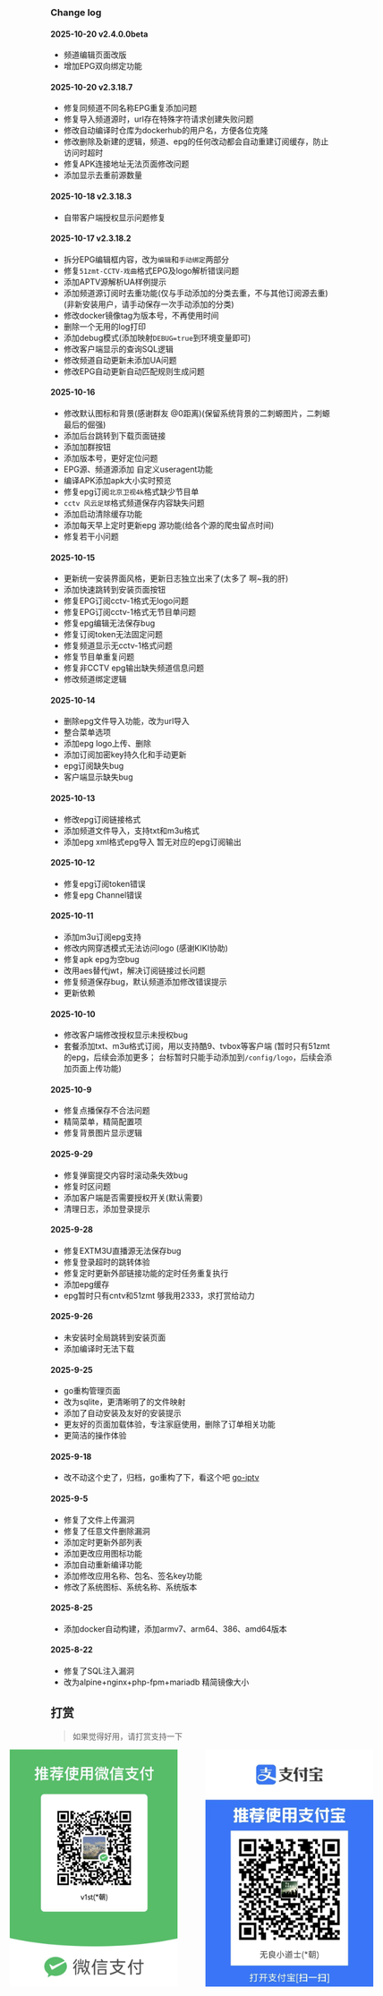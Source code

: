 ### Change log
#### 2025-10-20 v2.4.0.0beta
- 频道编辑页面改版
- 增加EPG双向绑定功能

#### 2025-10-20 v2.3.18.7
- 修复同频道不同名称EPG重复添加问题
- 修复导入频道源时，url存在特殊字符请求创建失败问题
- 修改自动编译时仓库为dockerhub的用户名，方便各位克隆
- 修改删除及新建的逻辑，频道、epg的任何改动都会自动重建订阅缓存，防止访问时超时
- 修复APK连接地址无法页面修改问题
- 添加显示去重前源数量

#### 2025-10-18 v2.3.18.3
- 自带客户端授权显示问题修复

#### 2025-10-17 v2.3.18.2
- 拆分EPG编辑框内容，改为`编辑`和`手动绑定`两部分
- 修复`51zmt-CCTV-戏曲`格式EPG及logo解析错误问题
- 添加APTV源解析UA样例提示
- 添加频道源订阅时去重功能(仅与手动添加的分类去重，不与其他订阅源去重)(非新安装用户，请手动保存一次手动添加的分类)
- 修改docker镜像tag为版本号，不再使用时间
- 删除一个无用的log打印
- 添加debug模式(添加映射`DEBUG=true`到环境变量即可)
- 修改客户端显示的查询SQL逻辑
- 修改频道自动更新未添加UA问题
- 修改EPG自动更新自动匹配规则生成问题

#### 2025-10-16
- 修改默认图标和背景(感谢群友 @0距离)(保留系统背景的二刺螈图片，二刺螈最后的倔强)
- 添加后台跳转到下载页面链接
- 添加加群按钮
- 添加版本号，更好定位问题
- EPG源、频道源添加 自定义useragent功能
- 编译APK添加apk大小实时预览
- 修复epg订阅`北京卫视4k`格式缺少节目单
- `cctv 风云足球`格式频道保存内容缺失问题
- 添加启动清除缓存功能
- 添加每天早上定时更新epg 源功能(给各个源的爬虫留点时间)
- 修复若干小问题

#### 2025-10-15
- 更新统一安装界面风格，更新日志独立出来了(太多了  啊~我的肝)
- 添加快速跳转到安装页面按钮
- 修复EPG订阅cctv-1格式无logo问题
- 修复EPG订阅cctv-1格式无节目单问题
- 修复epg编辑无法保存bug
- 修复订阅token无法固定问题
- 修复频道显示无cctv-1格式问题
- 修复节目单重复问题
- 修复非CCTV epg输出缺失频道信息问题
- 修改频道绑定逻辑

#### 2025-10-14
- 删除epg文件导入功能，改为url导入
- 整合菜单选项
- 添加epg logo上传、删除
- 添加订阅加密key持久化和手动更新
- epg订阅缺失bug
- 客户端显示缺失bug

#### 2025-10-13
- 修改epg订阅链接格式
- 添加频道文件导入，支持txt和m3u格式
- 添加epg xml格式epg导入  暂无对应的epg订阅输出

#### 2025-10-12
- 修复epg订阅token错误
- 修复epg Channel错误

#### 2025-10-11
- 添加m3u订阅epg支持
- 修改内网穿透模式无法访问logo (感谢KIKI协助)
- 修复apk epg为空bug
- 改用aes替代jwt，解决订阅链接过长问题
- 修复频道保存bug，默认频道添加修改错误提示
- 更新依赖

#### 2025-10-10
- 修改客户端修改授权显示未授权bug
- 套餐添加txt、m3u格式订阅，用以支持酷9、tvbox等客户端 (暂时只有51zmt的epg，后续会添加更多； 台标暂时只能手动添加到`/config/logo`，后续会添加页面上传功能)

#### 2025-10-9
- 修复点播保存不合法问题
- 精简菜单，精简配置项
- 修复背景图片显示逻辑

#### 2025-9-29
- 修复弹窗提交内容时滚动条失效bug
- 修复时区问题
- 添加客户端是否需要授权开关(默认需要)
- 清理日志，添加登录提示

#### 2025-9-28
- 修复EXTM3U直播源无法保存bug
- 修复登录超时的跳转体验
- 修复定时更新外部链接功能的定时任务重复执行
- 添加epg缓存
- epg暂时只有cntv和51zmt 够我用2333，求打赏给动力      

#### 2025-9-26
- 未安装时全局跳转到安装页面
- 添加编译时无法下载

#### 2025-9-25
- go重构管理页面
- 改为sqlite，更清晰明了的文件映射
- 添加了自动安装及友好的安装提示
- 更友好的页面加载体验，专注家庭使用，删除了订单相关功能
- 更简洁的操作体验

#### 2025-9-18
- 改不动这个史了，归档，go重构了下，看这个吧 [go-iptv](https://github.com/wz1st/go-iptv)

#### 2025-9-5
- 修复了文件上传漏洞
- 修复了任意文件删除漏洞
- 添加定时更新外部列表
- 添加更改应用图标功能
- 添加自动重新编译功能
- 添加修改应用名称、包名、签名key功能
- 修改了系统图标、系统名称、系统版本

#### 2025-8-25
- 添加docker自动构建，添加armv7、arm64、386、amd64版本

#### 2025-8-22
- 修复了SQL注入漏洞
- 改为alpine+nginx+php-fpm+mariadb 精简镜像大小


## 打赏
>如果觉得好用，请打赏支持一下

<div style="display: flex; justify-content: center; gap: 50px;" id="install-show">
  <img src="./static/images/wxpay.jpg" alt="微信" width="300">
  <img src="./static/images/zfbpay.jpg" alt="支付宝" width="300">
</div>
